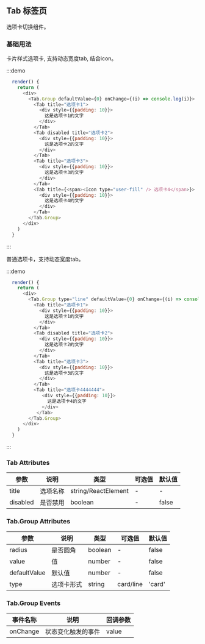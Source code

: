 ## Tab 标签页
选项卡切换组件。

### 基础用法

卡片样式选项卡, 支持动态宽度tab, 结合icon。

:::demo

```js
  render() {
    return (
      <div>
        <Tab.Group defaultValue={0} onChange={(i) => console.log(i)}>
          <Tab title="选项卡1">
            <div style={{padding: 10}}>
              这是选项卡1的文字
            </div>
          </Tab>
          <Tab disabled title="选项卡2">
            <div style={{padding: 10}}>
              这是选项卡2的文字
            </div>
          </Tab>
          <Tab title="选项卡3">
            <div style={{padding: 10}}>
              这是选项卡3的文字
            </div>
          </Tab>
          <Tab title={<span><Icon type="user-fill" /> 选项卡4</span>}>
            <div style={{padding: 10}}>
              这是选项卡4的文字
            </div>
          </Tab>
        </Tab.Group>
      </div>
    )
  }
```
:::

普通选项卡，支持动态宽度tab。

:::demo

```js
  render() {
    return (
      <div>
        <Tab.Group type="line" defaultValue={0} onChange={(i) => console.log(i)}>
          <Tab title="选项卡1">
            <div style={{padding: 10}}>
              这是选项卡1的文字
            </div>
          </Tab>
          <Tab disabled title="选项卡2">
            <div style={{padding: 10}}>
              这是选项卡2的文字
            </div>
          </Tab>
          <Tab title="选项卡3">
            <div style={{padding: 10}}>
              这是选项卡3的文字
            </div>
          </Tab>
          <Tab title="选项卡4444444">
             <div style={{padding: 10}}>
               这是选项卡4的文字
             </div>
           </Tab>
        </Tab.Group>
      </div>
    )
  }
```
:::

### Tab Attributes
| 参数      | 说明    | 类型      | 可选值       | 默认值   |
|---------- |-------- |---------- |-------------  |-------- |
| title    | 选项名称  | string/ReactElement |   -  |    -  |
| disabled    | 是否禁用  | boolean |   -  |    false  |


### Tab.Group Attributes
| 参数      | 说明    | 类型      | 可选值       | 默认值   |
|---------- |-------- |---------- |-------------  |-------- |
| radius    | 是否圆角   | boolean |   -  |    false   |
| value   | 值 | number |   -   |    false   |
| defaultValue  | 默认值 | number |   -   |    false   |
| type  | 选项卡形式 | string |   card/line   |    'card'   |


### Tab.Group Events
| 事件名称 | 说明 | 回调参数 |
|---------- |-------- |---------- |
| onChange | 状态变化触发的事件 |  value |
